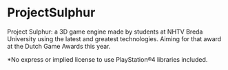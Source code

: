 # ProjectSulphur
Project Sulphur: a 3D game engine made by students at NHTV Breda University using the latest and greatest technologies. Aiming for that award at the Dutch Game Awards this year.

*No express or implied license to use PlayStation®4 libraries included.
